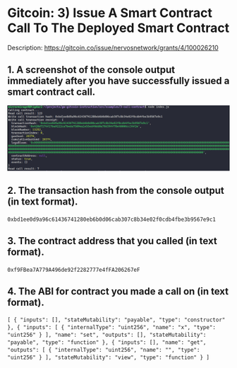 # Gitcoin: 3) Issue A Smart Contract Call To The Deployed Smart Contract

Description: https://gitcoin.co/issue/nervosnetwork/grants/4/100026210 

## 1. A screenshot of the console output immediately after you have successfully issued a smart contract call.
![Nervos CKB Testnet Node ](https://github.com/mirrormirage0/nervos/blob/main/Hackathon-Task-3-ContractCall/read-contract-write-read-again.png?raw=true)

## 2. The transaction hash from the console output (in text format).
`0xbd1ee0d9a96c61436741280eb6b0d06cab307c8b34e02f0cdb4fbe3b9567e9c1`

## 3. The contract address that you called (in text format).
`0xf9FBea7A779A496de92f2282777e4fFA206267eF`

## 4. The ABI for contract you made a call on (in text format).
`
[
    {
      "inputs": [],
      "stateMutability": "payable",
      "type": "constructor"
    },
    {
      "inputs": [
        {
          "internalType": "uint256",
          "name": "x",
          "type": "uint256"
        }
      ],
      "name": "set",
      "outputs": [],
      "stateMutability": "payable",
      "type": "function"
    },
    {
      "inputs": [],
      "name": "get",
      "outputs": [
        {
          "internalType": "uint256",
          "name": "",
          "type": "uint256"
        }
      ],
      "stateMutability": "view",
      "type": "function"
    }
  ]
`